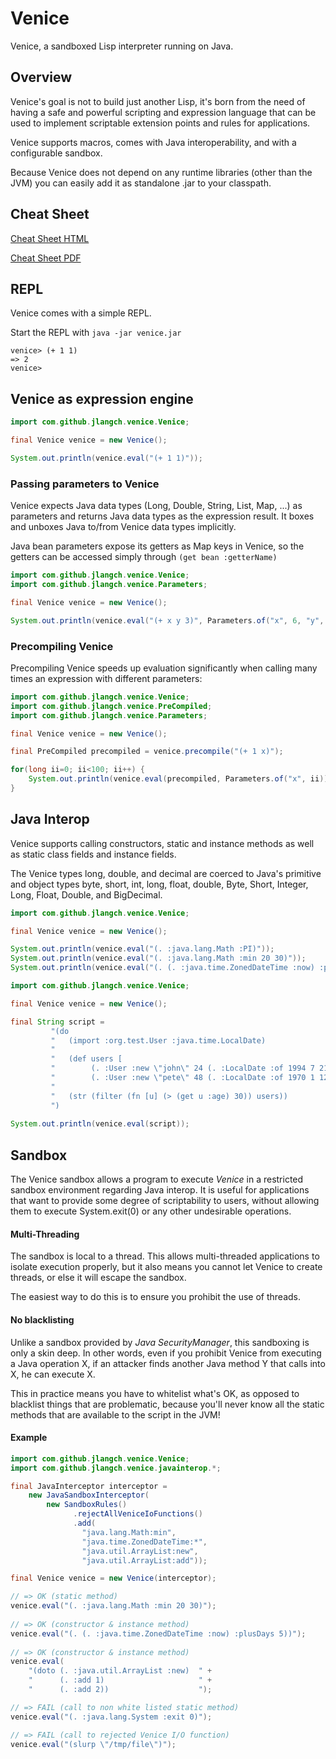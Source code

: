 # Venice

Venice, a sandboxed Lisp interpreter running on Java.


## Overview

Venice's goal is not to build just another Lisp, it's born from the need of 
having a safe and powerful scripting and expression language that can be used 
to implement scriptable extension points and rules for applications.

Venice supports macros, comes with Java interoperability, and with a configurable 
sandbox.

Because Venice does not depend on any runtime libraries (other than the JVM) you 
can easily add it as standalone .jar to your classpath.

 
## Cheat Sheet

[Cheat Sheet HTML](https://cdn.rawgit.com/jlangch/venice/8785c657/cheatsheet.html)

[Cheat Sheet PDF](https://cdn.rawgit.com/jlangch/venice/8785c657/cheatsheet.pdf)


## REPL

Venice comes with a simple REPL.

Start the REPL with `java -jar venice.jar`

```text
venice> (+ 1 1)
=> 2
venice>
```

## Venice as expression engine

```java
import com.github.jlangch.venice.Venice;

final Venice venice = new Venice();

System.out.println(venice.eval("(+ 1 1)"));
```


### Passing parameters to Venice

Venice expects Java data types (Long, Double, String, List, Map, ...) as 
parameters and returns Java data types as the expression result. It boxes 
and unboxes Java to/from Venice data types implicitly.

Java bean parameters expose its getters as Map keys in Venice, so the 
getters can be accessed simply through `(get bean :getterName)`


```java
import com.github.jlangch.venice.Venice;
import com.github.jlangch.venice.Parameters;

final Venice venice = new Venice();

System.out.println(venice.eval("(+ x y 3)", Parameters.of("x", 6, "y", 3L)));
```


### Precompiling Venice

Precompiling Venice speeds up evaluation significantly when calling many 
times an expression with different parameters:

```java
import com.github.jlangch.venice.Venice;
import com.github.jlangch.venice.PreCompiled;
import com.github.jlangch.venice.Parameters;

final Venice venice = new Venice();

final PreCompiled precompiled = venice.precompile("(+ 1 x)");

for(long ii=0; ii<100; ii++) {
    System.out.println(venice.eval(precompiled, Parameters.of("x", ii)));
}
```


## Java Interop

Venice supports calling constructors, static and instance methods as well as 
static class fields and instance fields.

The Venice types long, double, and decimal are coerced to Java's primitive and
object types byte, short, int, long, float, double, Byte, Short, Integer, Long, 
Float, Double, and BigDecimal.


```java
import com.github.jlangch.venice.Venice;

final Venice venice = new Venice();

System.out.println(venice.eval("(. :java.lang.Math :PI)"));
System.out.println(venice.eval("(. :java.lang.Math :min 20 30)"));
System.out.println(venice.eval("(. (. :java.time.ZonedDateTime :now) :plusDays 5)"));
```


```java
import com.github.jlangch.venice.Venice;

final Venice venice = new Venice();

final String script =
         "(do                                                                  " +
         "   (import :org.test.User :java.time.LocalDate)                      " +
         "                                                                     " +
         "   (def users [                                                      " +
         "        (. :User :new \"john\" 24 (. :LocalDate :of 1994 7 21)))     " +
         "        (. :User :new \"pete\" 48 (. :LocalDate :of 1970 1 12))) ])  " +
         "                                                                     " +
         "   (str (filter (fn [u] (> (get u :age) 30)) users))                 " + 
         ")                                                                    ";
         
System.out.println(venice.eval(script));
```

## Sandbox

The Venice sandbox allows a program to execute _Venice_ in a restricted sandbox 
environment regarding Java interop. It is useful for applications that want 
to provide some degree of scriptability to users, without allowing them to 
execute System.exit(0) or any other undesirable operations.


#### Multi-Threading

The sandbox is local to a thread. This allows multi-threaded applications to 
isolate execution properly, but it also means you cannot let Venice to create 
threads, or else it will escape the sandbox.

The easiest way to do this is to ensure you prohibit the use of threads.


#### No blacklisting

Unlike a sandbox provided by _Java SecurityManager_, this sandboxing is only a 
skin deep. In other words, even if you prohibit Venice from executing a Java 
operation X, if an attacker finds another Java method Y that calls into X, he 
can execute X.

This in practice means you have to whitelist what's OK, as opposed to blacklist 
things that are problematic, because you'll never know all the static methods 
that are available to the script in the JVM!


#### Example

```java
import com.github.jlangch.venice.Venice;
import com.github.jlangch.venice.javainterop.*;

final JavaInterceptor interceptor =
    new JavaSandboxInterceptor(
        new SandboxRules()
              .rejectAllVeniceIoFunctions()
              .add(
                "java.lang.Math:min", 
                "java.time.ZonedDateTime:*", 
                "java.util.ArrayList:new",
                "java.util.ArrayList:add"));

final Venice venice = new Venice(interceptor);

// => OK (static method)
venice.eval("(. :java.lang.Math :min 20 30)"); 
    
// => OK (constructor & instance method)
venice.eval("(. (. :java.time.ZonedDateTime :now) :plusDays 5))"); 
 
// => OK (constructor & instance method)
venice.eval(
    "(doto (. :java.util.ArrayList :new)  " +
    "      (. :add 1)                     " +
    "      (. :add 2))                    ");

// => FAIL (call to non white listed static method)
venice.eval("(. :java.lang.System :exit 0)"); 

// => FAIL (call to rejected Venice I/O function)
venice.eval("(slurp \"/tmp/file\")"); 
```



